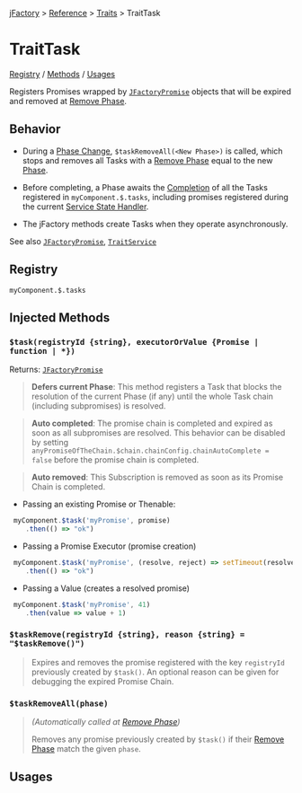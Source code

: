 [jFactory](index.md) > [Reference](ref-index.md) > [Traits](ref-index.md#traits-component-features) > TraitTask

# TraitTask

[Registry](#registry) / [Methods](#injected-methods) / [Usages](#usages)

Registers Promises wrapped by [`JFactoryPromise`](JFactoryPromise.md) objects that will be expired and removed at [Remove Phase](TraitService-Phases.md#remove-phase). 

## Behavior

* During a [Phase Change](TraitService-Phases.md), `$taskRemoveAll(<New Phase>)` is called, which stops and removes all Tasks with a [Remove Phase](TraitService-Phases.md#remove-phase) equal to the new [Phase](TraitService-Phases.md).

* Before completing, a Phase awaits the [Completion](JFactoryPromise.md#chain-completion--cancellation) of all the Tasks registered in `myComponent.$.tasks`, including promises registered during the current [Service State Handler](TraitService-States.md#service-state-handlers).

* The jFactory methods create Tasks when they operate asynchronously.

See also [`JFactoryPromise`](JFactoryPromise.md), [`TraitService`](TraitService-Phases.md#phase-process-and-resolving) 

## Registry

`myComponent.$.tasks`

## Injected Methods

### `$task(registryId {string}, executorOrValue {Promise | function | *})`
Returns: [`JFactoryPromise`](JFactoryPromise.md)  

>**Defers current Phase**: This method registers a Task that blocks the resolution of the current Phase (if any) until the whole Task chain (including subpromises) is resolved.

>**Auto completed**: The promise chain is completed and expired as soon as all subpromises are resolved. This behavior can be disabled by setting `anyPromiseOfTheChain.$chain.chainConfig.chainAutoComplete = false` before the promise chain is completed.

> **Auto removed**: This Subscription is removed as soon as its Promise Chain is completed.

* Passing an existing Promise or Thenable:
```javascript
 myComponent.$task('myPromise', promise) 
    .then(() => "ok")
```
* Passing a Promise Executor (promise creation)
```javascript
 myComponent.$task('myPromise', (resolve, reject) => setTimeout(resolve, 1000))
    .then(() => "ok")
```
* Passing a Value (creates a resolved promise)
```javascript
 myComponent.$task('myPromise', 41)
    .then(value => value + 1)
```
### `$taskRemove(registryId {string}, reason {string} = "$taskRemove()")`
>
>Expires and removes the promise registered with the key `registryId` previously created by `$task()`. An optional reason can be given for debugging the expired Promise Chain.
>

### `$taskRemoveAll(phase)`
>*(Automatically called at [Remove Phase](TraitService-Phases.md#remove-phase))*
>
>Removes any promise previously created by `$task()` if their [Remove Phase](TraitService-Phases.md#remove-phase) match the given `phase`.

<!--
### `$taskPromiseAll(autoComplete)`
>
>
>
-->

## Usages
<!--
```javascript
import { jFactory } from "jfactory";

let myComponent = jFactory("myComponent", {
    onInstall() {
         this.installPromise = this.$task("installPromise", resolve => setTimeout(resolve, 100));

        this.$log(
            "install promise:",
            "fulfilled:", this.installPromise.$isFulfilled,  // false
            "settled:", this.installPromise.$isSettled)  // false
    },

    onEnable() {
        this.enablePromise = this.$task("enablePromise", resolve => setTimeout(resolve, 10));

        this.$log(
            "enable promise:",
            "fulfilled:", this.enablePromise.$isFulfilled,  // false
            "settled:", this.enablePromise.$isSettled)  // false
    }
});

await myComponent.$install();
myComponent.$log(
        "install promise:",
        "fulfilled:", myComponent.installPromise.$isFulfilled, // true
        "settled:", myComponent.installPromise.$isSettled); // true

await myComponent.$enable();
myComponent.$log(
    "enable promise:",
    "fulfilled:", myComponent.enablePromise.$isFulfilled, // true
    "settled:", myComponent.enablePromise.$isSettled); // true

// Service State "enabled" is true so 
// the [Remove Phase](TraitService-Phases.md#remove-phase) will be PHASE_DISABLE for this promise:
myComponent.$task("myPromise", resolve => setTimeout(resolve, 10))
    .then(()=>myComponent.$log("hello?")); // not called because a $disable() is called below

// remove and expires pending promises that expire at PHASE_DISABLE
await myComponent.$disable();
```
-->